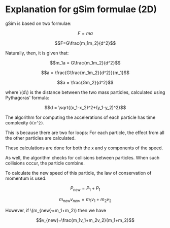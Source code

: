 # Explanation for gSim formulae (2D)

gSim is based on two formulae:

$$F=ma$$

$$F=G\frac{m_1m_2}{d^2}$$

Naturally, then, it is given that:

$$m_1a = G\frac{m_1m_2}{d^2}$$

$$a = \frac{G\frac{m_1m_2}{d^2}}{m_1}$$

$$a = \frac{Gm_2}{d^2}$$

where \\(d\\) is the distance between the two mass particles, calculated using Pythagoras' formula:

$$d = \sqrt{(x_1-x_2)^2+(y_1-y_2)^2}$$

The algorithm for computing the accelerations of each particle has time complexity `O(n^2)`.

This is because there are two for loops: For each particle, the effect from all the other particles are calculated.

These calculations are done for both the x and y components of the speed.

As well, the algorithm checks for collisions between particles. When such collisions occur, the particle combine.

To calculate the new speed of this particle, the law of conservation of momentum is used.

$$P_{new}=P_1+P_1$$

$$m_{new}v_{new}=m_1v_1+m_2v_2$$

However, if \\(m_{new}=m_1+m_2\\) then we have

$$v_{new}=\frac{m_1v_1+m_2v_2}{m_1+m_2}$$
